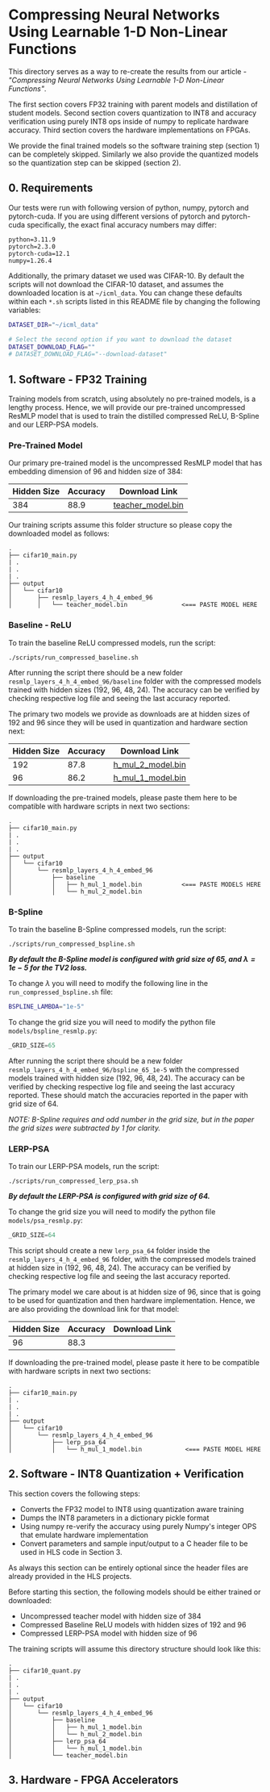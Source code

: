 # Compressing Neural Networks Using Learnable 1-D Non-Linear Functions

This directory serves as a way to re-create the results from our article - _"Compressing Neural Networks Using Learnable 1-D Non-Linear Functions"_.

The first section covers FP32 training with parent models and distillation of student models. Second section covers quantization to INT8 and accuracy verification using purely INT8 ops inside of numpy to replicate hardware accuracy. Third section covers the hardware implementations on FPGAs.

We provide the final trained models so the software training step (section 1) can be completely skipped. Similarly we also provide the quantized models so the quantization step can be skipped (section 2).

## 0. Requirements

Our tests were run with following version of python, numpy, pytorch and pytorch-cuda. If you are using different versions of pytorch and pytorch-cuda specifically, the exact final accuracy numbers may differ:

```
python=3.11.9
pytorch=2.3.0
pytorch-cuda=12.1
numpy=1.26.4
```

Additionally, the primary dataset we used was CIFAR-10. By default the scripts will not download the CIFAR-10 dataset, and assumes the downloaded location is at `~/icml_data`. You can change these defaults within each `*.sh` scripts listed in this README file by changing the following variables:

```sh
DATASET_DIR="~/icml_data"

# Select the second option if you want to download the dataset
DATASET_DOWNLOAD_FLAG=""
# DATASET_DOWNLOAD_FLAG="--download-dataset"
```

## 1. Software - FP32 Training

Training models from scratch, using absolutely no pre-trained models, is a lengthy process. Hence, we will provide our pre-trained uncompressed ResMLP model that is used to train the distilled compressed ReLU, B-Spline and our LERP-PSA models.

### Pre-Trained Model

Our primary pre-trained model is the uncompressed ResMLP model that has embedding dimension of 96 and hidden size of 384:

| Hidden Size | Accuracy | Download Link |
| -------- | ------- | ------- |
| 384 | 88.9 | [teacher_model.bin]() |

Our training scripts assume this folder structure so please copy the downloaded model as follows:

```
.
├── cifar10_main.py
| .
| .
| .
├── output
│   └── cifar10
│       ├── resmlp_layers_4_h_4_embed_96
│       │   └── teacher_model.bin               <=== PASTE MODEL HERE
```

### Baseline - ReLU

To train the baseline ReLU compressed models, run the script:

```
./scripts/run_compressed_baseline.sh
```

After running the script there should be a new folder `resmlp_layers_4_h_4_embed_96/baseline` folder with the compressed models trained with hidden sizes (192, 96, 48, 24). The accuracy can be verified by checking respective log file and seeing the last accuracy reported.

The primary two models we provide as downloads are at hidden sizes of 192 and 96 since they will be used in quantization and hardware section next:

| Hidden Size | Accuracy | Download Link |
| -------- | ------- | ------- |
| 192 | 87.8 | [h_mul_2_model.bin]() |
| 96 | 86.2 | [h_mul_1_model.bin]() |

If downloading the pre-trained models, please paste them here to be compatible with hardware scripts in next two sections:
```
.
├── cifar10_main.py
| .
| .
| .
├── output
│   └── cifar10
│       └── resmlp_layers_4_h_4_embed_96
│           ├── baseline
│           │   ├── h_mul_1_model.bin           <=== PASTE MODELS HERE
│           │   └── h_mul_2_model.bin
```

### B-Spline

To train the baseline B-Spline compressed models, run the script:

```
./scripts/run_compressed_bspline.sh
```

***By default the B-Spline model is configured with grid size of 65, and $\lambda=1e-5$ for the TV2 loss.***

To change $\lambda$ you will need to modify the following line in the `run_compressed_bspline.sh` file:
```sh
BSPLINE_LAMBDA="1e-5"
```

To change the grid size you will need to modify the python file `models/bspline_resmlp.py`:
```python
_GRID_SIZE=65
```

After running the script there should be a new folder `resmlp_layers_4_h_4_embed_96/bspline_65_1e-5` with the compressed models trained with hidden size (192, 96, 48, 24). The accuracy can be verified by checking respective log file and seeing the last accuracy reported. These should match the accuracies reported in the paper with grid size of 64.

_NOTE: B-Spline requires and odd number in the grid size, but in the paper the grid sizes were subtracted by 1 for clarity._

### LERP-PSA

To train our LERP-PSA models, run the script:

```
./scripts/run_compressed_lerp_psa.sh
```

***By default the LERP-PSA is configured with grid size of 64.***

To change the grid size you will need to modify the python file `models/psa_resmlp.py`:
```python
_GRID_SIZE=64
```

This script should create a new `lerp_psa_64` folder inside the `resmlp_layers_4_h_4_embed_96` folder, with the compressed models trained at hidden size in (192, 96, 48, 24). The accuracy can be verified by checking respective log file and seeing the last accuracy reported.

The primary model we care about is at hidden size of 96, since that is going to be used for quantization and then hardware implementation. Hence, we are also providing the download link for that model:

| Hidden Size | Accuracy | Download Link |
| -------- | ------- | ------- |
| 96 | 88.3 |  |

If downloading the pre-trained model, please paste it here to be compatible with hardware scripts in next two sections:
```
.
├── cifar10_main.py
| .
| .
| .
├── output
│   └── cifar10
│       └── resmlp_layers_4_h_4_embed_96
│           ├── lerp_psa_64
│           │   └── h_mul_1_model.bin            <=== PASTE MODEL HERE
```

## 2. Software - INT8 Quantization + Verification

This section covers the following steps:
- Converts the FP32 model to INT8 using quantization aware training
- Dumps the INT8 parameters in a dictionary pickle format
- Using numpy re-verify the accuracy using purely Numpy's integer OPS that emulate hardware implementation
- Convert parameters and sample input/output to a C header file to be used in HLS code in Section 3.

As always this section can be entirely optional since the header files are already provided in the HLS projects.

Before starting this section, the following models should be either trained or downloaded:
- Uncompressed teacher model with hidden size of 384
- Compressed Baseline ReLU models with hidden sizes of 192 and 96
- Compressed LERP-PSA model with hidden size of 96


The training scripts will assume this directory structure should look like this:

```
.
├── cifar10_quant.py
| .
| .
| .
├── output
│   └── cifar10
│       └── resmlp_layers_4_h_4_embed_96
│           ├── baseline
│           │   ├── h_mul_1_model.bin
│           │   └── h_mul_2_model.bin
│           ├── lerp_psa_64
│           │   └── h_mul_1_model.bin
│           └── teacher_model.bin
```

## 3. Hardware - FPGA Accelerators
